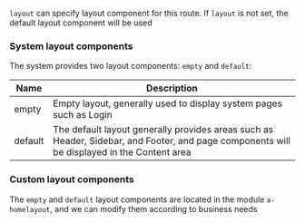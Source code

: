 `layout` can specify layout component for this route. If `layout` is not set, the default layout component will be used

### System layout components

The system provides two layout components: `empty` and `default`:

| Name    | Description                                                                                                                                |
| ------- | ------------------------------------------------------------------------------------------------------------------------------------------ |
| empty   | Empty layout, generally used to display system pages such as Login                                                                         |
| default | The default layout generally provides areas such as Header, Sidebar, and Footer, and page components will be displayed in the Content area |

### Custom layout components

The `empty` and `default` layout components are located in the module `a-homelayout`, and we can modify them according to business needs
